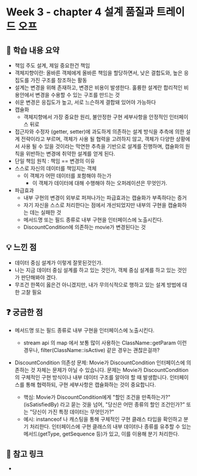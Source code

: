 # Week 3 - chapter 4 설계 품질과 트레이드 오프

## 📌 학습 내용 요약
- 책임 주도 설계, 제일 중요한건 책임
- 객체지향이란: 올바른 객체에게 올바른 책임을 할당하면서, 낮은 결합도와, 높은 응집도를 가진 구조를 창조하는 활동
- 설계는 변경을 위해 존재하고, 변경은 비용이 발생한다. 훌륭한 설계란 합리적인 비용안에서 변경을 수용할 수 있는 구조를 만드는 것
- 쉬운 변경은 응집도가 높고, 서로 느슨하게 결합돼 있어야 가능하다
- 캡슐화
  - 객체지향에서 가장 중요한 원리, 불안정한 구현 세부사항을 안정적인 인터페이스 뒤로
- 접근자와 수정자 (getter, setter)에 과도하게 의존하는 설계 방식을 추측에 의한 설계 전략이라고 부르며, 객체가 사용 될 협력을 고려하지 않고,
객체가 다양한 상황에서 사용 될 수 있을 것이라는 막연한 추측을 기반으로 설계를 진행하며, 캡슐화의 원칙을 위반하는 변경에 취약한 설계를 얻게 된다.
- 단일 책임 원칙 : 책임 == 변경의 이유
- 스스로 자신의 데이터를 책임지는 객체
  - 이 객체가 어떤 데이터를 포함해야 하는가
     - 이 객체가 데이터에 대해 수행해야 하는 오퍼레이션은 무엇인가.
 - 파급효과
   - 내부 구현의 변경이 외부로 퍼져나가는 파급효과는 캡슐화가 부족하다는 증거
   - 자기 자신을 스스로 처리한다는 점에서 개선되었지만 내부의 구현을 캡슐화하는 데는 실패한 것
   - 메서드명 또는 필드 종류로 내부 구현을 인터페이스에 노출시킨다.
   - DiscountCondition에 의존하는 movie가 변경된다는 것

## 💡 느낀 점
- 데이터 중심 설계가 이렇게 잘못된것인가.
- 나는 지금 데이터 중심 설계를 하고 있는 것인가, 객체 중심 설계를 하고 있는 것인가 판단해봐야 겠다.
- 무조건 한쪽이 옳은건 아니겠지만, 내가 무의식적으로 행하고 있는 설계 방법에 대한 고찰 필요


## ❓ 궁금한 점
- 메서드명 또는 필드 종류로 내부 구현을 인터페이스에 노출시킨다.
  - stream api 의 map 에서 보통 많이 사용하는 ClassName::getParam 이런 경우나, filter(ClassName::isActive) 같은 경우는 괜찮은걸까?

- DiscountCondition 의존성 문제: Movie가 DiscountCondition 인터페이스에 의존하는 것 자체는 문제가 아닐 수 있습니다. 문제는 Movie가 DiscountCondition의 구체적인 구현 방식이나 내부 데이터 구조를 알아야 할 때 발생합니다. 인터페이스를 통해 협력하되, 구현 세부사항은 캡슐화하는 것이 중요합니다.
  - 핵심: Movie가 DiscountCondition에게 "할인 조건을 만족하는가?" (isSatisfiedBy) 라고 묻는 것을 넘어, "당신은 어떤 종류의 할인 조건인가?" 또는 "당신이 가진 특정 데이터는 무엇인가?"
  - 예시: instanceof 나 캐스팅을 통해 구체적인 구현 클래스 타입을 확인하고 분기 처리한다.
인터페이스에 구현 클래스의 내부 데이터나 종류를 유추할 수 있는 메서드(getType, getSequence 등)가 있고, 이를 이용해 분기 처리한다.


## 🔗 참고 링크
-
